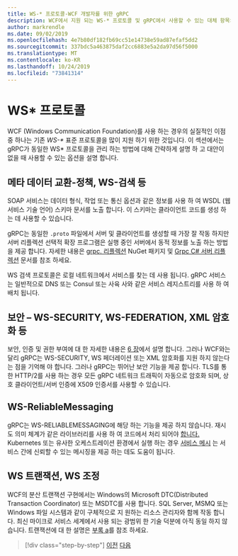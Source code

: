 ```yaml
---
title: WS-* 프로토콜-WCF 개발자를 위한 gRPC
description: WCF에서 지원 되는 WS-* 프로토콜 및 gRPC에서 사용할 수 있는 대체 항목의 검토
author: markrendle
ms.date: 09/02/2019
ms.openlocfilehash: 4e7b80df182fb69cc51e14738e59ad87efaf5dd2
ms.sourcegitcommit: 337bdc5a463875daf2cc6883e5a2da97d56f5000
ms.translationtype: MT
ms.contentlocale: ko-KR
ms.lasthandoff: 10/24/2019
ms.locfileid: "73841314"
---
```

# <a name="ws--protocols"></a>WS\* 프로토콜

WCF (Windows Communication Foundation)를 사용 하는 경우의 실질적인 이점 중 하나는 기존 _WS-\*_ 표준 프로토콜을 많이 지원 하기 위한 것입니다. 이 섹션에서는 gRPC가 동일한 WS\* 프로토콜을 관리 하는 방법에 대해 간략하게 설명 하 고 대안이 없을 때 사용할 수 있는 옵션을 설명 합니다.

## <a name="metadata-exchange---ws-policy-ws-discovery-and-so-on"></a>메타 데이터 교환-정책, WS-검색 등

SOAP 서비스는 데이터 형식, 작업 또는 통신 옵션과 같은 정보를 사용 하 여 WSDL (웹 서비스 기술 언어) 스키마 문서를 노출 합니다. 이 스키마는 클라이언트 코드를 생성 하는 데 사용할 수 있습니다.

gRPC는 동일한 `.proto` 파일에서 서버 및 클라이언트를 생성할 때 가장 잘 작동 하지만 서버 리플렉션 선택적 확장 프로그램은 실행 중인 서버에서 동적 정보를 노출 하는 방법을 제공 합니다. 자세한 내용은 [grpc. 리플렉션](https://nuget.org/packages/Grpc.Reflection) NuGet 패키지 및 [Grpc C# 서버 리플렉션](https://github.com/grpc/grpc/blob/master/doc/csharp/server_reflection.md) 문서를 참조 하세요.

WS 검색 프로토콜은 로컬 네트워크에서 서비스를 찾는 데 사용 됩니다. gRPC 서비스는 일반적으로 DNS 또는 Consul 또는 사육 사와 같은 서비스 레지스트리를 사용 하 여 배치 됩니다.

## <a name="security--ws-security-ws-federation-xml-encryption-and-so-on"></a>보안 – WS-SECURITY, WS-FEDERATION, XML 암호화 등

보안, 인증 및 권한 부여에 대 한 자세한 내용은 [6 장](security.md)에서 설명 합니다. 그러나 WCF와는 달리 gRPC는 WS-SECURITY, WS 페더레이션 또는 XML 암호화를 지원 하지 않는다는 점을 기억해 야 합니다. 그러나 gRPC는 뛰어난 보안 기능을 제공 합니다. TLS를 통한 HTTP/2를 사용 하는 경우 모든 gRPC 네트워크 트래픽이 자동으로 암호화 되며, 상호 클라이언트/서버 인증에 X509 인증서를 사용할 수 있습니다.

## <a name="ws-reliablemessaging"></a>WS-ReliableMessaging

gRPC는 WS-RELIABLEMESSAGING에 해당 하는 기능을 제공 하지 않습니다. 재시도 의미 체계가 같은 라이브러리를 사용 하 여 코드에서 처리 되어야 [합니다.](https://github.com/App-vNext/Polly) Kubernetes 또는 유사한 오케스트레이션 환경에서 실행 하는 경우 [서비스 메시](service-mesh.md) 는 서비스 간에 신뢰할 수 있는 메시징을 제공 하는 데도 도움이 됩니다.

## <a name="ws-transaction-ws-coordination"></a>WS 트랜잭션, WS 조정

WCF의 분산 트랜잭션 구현에서는 Windows의 Microsoft DTC(Distributed Transaction Coordinator) 또는 MSDTC를 사용 합니다. SQL Server, MSMQ 또는 Windows 파일 시스템과 같이 구체적으로 지 원하는 리소스 관리자와 함께 작동 합니다. 최신 마이크로 서비스 세계에서 사용 되는 광범위 한 기술 덕분에 아직 동일 하지 않습니다. 트랜잭션에 대 한 설명은 [부록 a](appendix.md)를 참조 하세요.

>[!div class="step-by-step"]
>[이전](error-handling.md)
>[다음](migrate-wcf-to-grpc.md)
